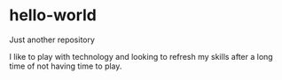 # hello-world
Just another repository

I like to play with technology and looking to refresh my skills after a long time of not having time to play.
